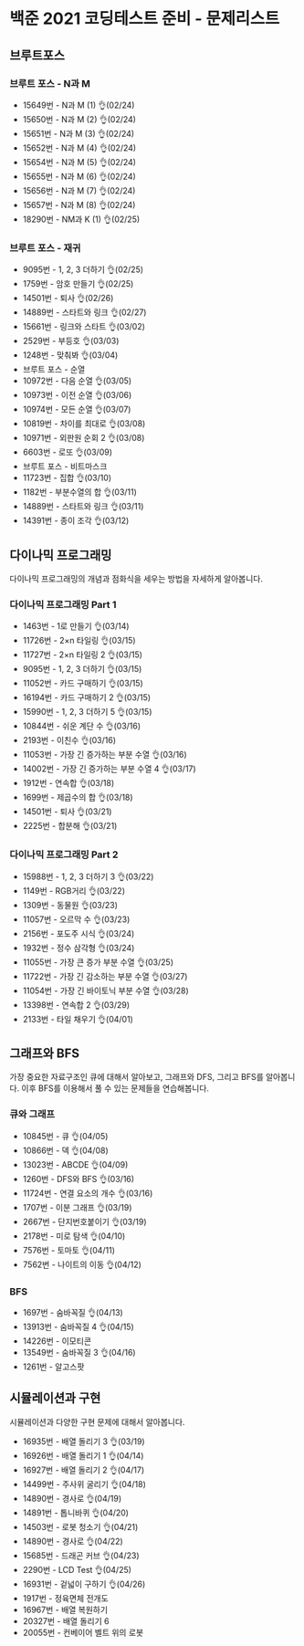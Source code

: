 # 백준 2021 코딩테스트 준비 - 문제리스트

## 브루트포스

### 브루트 포스 - N과 M
- 15649번 - N과 M (1) 👌(02/24)
- 15650번 - N과 M (2) 👌(02/24)
- 15651번 - N과 M (3) 👌(02/24)
- 15652번 - N과 M (4) 👌(02/24)
- 15654번 - N과 M (5) 👌(02/24)
- 15655번 - N과 M (6) 👌(02/24)
- 15656번 - N과 M (7) 👌(02/24)
- 15657번 - N과 M (8) 👌(02/24)
- 18290번 - NM과 K (1) 👌(02/25)

### 브루트 포스 - 재귀
- 9095번 - 1, 2, 3 더하기 👌(02/25)
- 1759번 - 암호 만들기 👌(02/25)
- 14501번 - 퇴사 👌(02/26)
- 14889번 - 스타트와 링크 👌(02/27)
- 15661번 - 링크와 스타트 👌(03/02)
- 2529번 - 부등호 👌(03/03)
- 1248번 - 맞춰봐 👌(03/04)
- 브루트 포스 - 순열
- 10972번 - 다음 순열 👌(03/05)
- 10973번 - 이전 순열 👌(03/06)
- 10974번 - 모든 순열 👌(03/07)
- 10819번 - 차이를 최대로 👌(03/08)
- 10971번 - 외판원 순회 2 👌(03/08)
- 6603번 - 로또 👌(03/09)
- 브루트 포스 - 비트마스크
- 11723번 - 집합 👌(03/10)
- 1182번 - 부분수열의 합 👌(03/11)
- 14889번 - 스타트와 링크 👌(03/11)
- 14391번 - 종이 조각 👌(03/12)


## 다이나믹 프로그래밍
다이나믹 프로그래밍의 개념과 점화식을 세우는 방법을 자세하게 알아봅니다.

### 다이나믹 프로그래밍 Part 1
- 1463번 - 1로 만들기 👌(03/14)
- 11726번 - 2×n 타일링 👌(03/15)
- 11727번 - 2×n 타일링 2 👌(03/15)
- 9095번 - 1, 2, 3 더하기 👌(03/15)
- 11052번 - 카드 구매하기 👌(03/15)
- 16194번 - 카드 구매하기 2 👌(03/15)
- 15990번 - 1, 2, 3 더하기 5 👌(03/15)
- 10844번 - 쉬운 계단 수 👌(03/16)
- 2193번 - 이친수 👌(03/16)
- 11053번 - 가장 긴 증가하는 부분 수열 👌(03/16)
- 14002번 - 가장 긴 증가하는 부분 수열 4 👌(03/17)
- 1912번 - 연속합 👌(03/18)
- 1699번 - 제곱수의 합 👌(03/18)
- 14501번 - 퇴사 👌(03/21)
- 2225번 - 합분해 👌(03/21)

### 다이나믹 프로그래밍 Part 2
- 15988번 - 1, 2, 3 더하기 3 👌(03/22)
- 1149번 - RGB거리 👌(03/22)
- 1309번 - 동물원 👌(03/23)
- 11057번 - 오르막 수 👌(03/23)
- 2156번 - 포도주 시식 👌(03/24)
- 1932번 - 정수 삼각형 👌(03/24)
- 11055번 - 가장 큰 증가 부분 수열 👌(03/25)
- 11722번 - 가장 긴 감소하는 부분 수열 👌(03/27)
- 11054번 - 가장 긴 바이토닉 부분 수열 👌(03/28)
- 13398번 - 연속합 2 👌(03/29)
- 2133번 - 타일 채우기 👌(04/01)


## 그래프와 BFS
가장 중요한 자료구조인 큐에 대해서 알아보고, 그래프와 DFS, 그리고 BFS를 알아봅니다. 이후 BFS를 이용해서 풀 수 있는 문제들을 연습해봅니다.

### 큐와 그래프
- 10845번 - 큐 👌(04/05)
- 10866번 - 덱 👌(04/08)
- 13023번 - ABCDE 👌(04/09)
- 1260번 - DFS와 BFS 👌(03/16)
- 11724번 - 연결 요소의 개수 👌(03/16)
- 1707번 - 이분 그래프 👌(03/19)
- 2667번 - 단지번호붙이기 👌(03/19)
- 2178번 - 미로 탐색 👌(04/10)
- 7576번 - 토마토 👌(04/11)
- 7562번 - 나이트의 이동 👌(04/12)

### BFS
- 1697번 - 숨바꼭질 👌(04/13)
- 13913번 - 숨바꼭질 4 👌(04/15)
- 14226번 - 이모티콘
- 13549번 - 숨바꼭질 3 👌(04/16)
- 1261번 - 알고스팟


## 시뮬레이션과 구현
시뮬레이션과 다양한 구현 문제에 대해서 알아봅니다.

- 16935번 - 배열 돌리기 3 👌(03/19)
- 16926번 - 배열 돌리기 1 👌(04/14)
- 16927번 - 배열 돌리기 2 👌(04/17)
- 14499번 - 주사위 굴리기 👌(04/18)
- 14890번 - 경사로 👌(04/19)
- 14891번 - 톱니바퀴 👌(04/20)
- 14503번 - 로봇 청소기 👌(04/21)
- 14890번 - 경사로 👌(04/22)
- 15685번 - 드래곤 커브 👌(04/23)
- 2290번 - LCD Test 👌(04/25)
- 16931번 - 겉넓이 구하기 👌(04/26)
- 1917번 - 정육면체 전개도
- 16967번 - 배열 복원하기
- 20327번 - 배열 돌리기 6
- 20055번 - 컨베이어 벨트 위의 로봇
